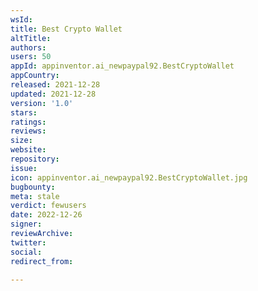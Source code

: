 ```yaml
---
wsId: 
title: Best Crypto Wallet
altTitle: 
authors: 
users: 50
appId: appinventor.ai_newpaypal92.BestCryptoWallet
appCountry: 
released: 2021-12-28
updated: 2021-12-28
version: '1.0'
stars: 
ratings: 
reviews: 
size: 
website: 
repository: 
issue: 
icon: appinventor.ai_newpaypal92.BestCryptoWallet.jpg
bugbounty: 
meta: stale
verdict: fewusers
date: 2022-12-26
signer: 
reviewArchive: 
twitter: 
social: 
redirect_from: 

---
```


  